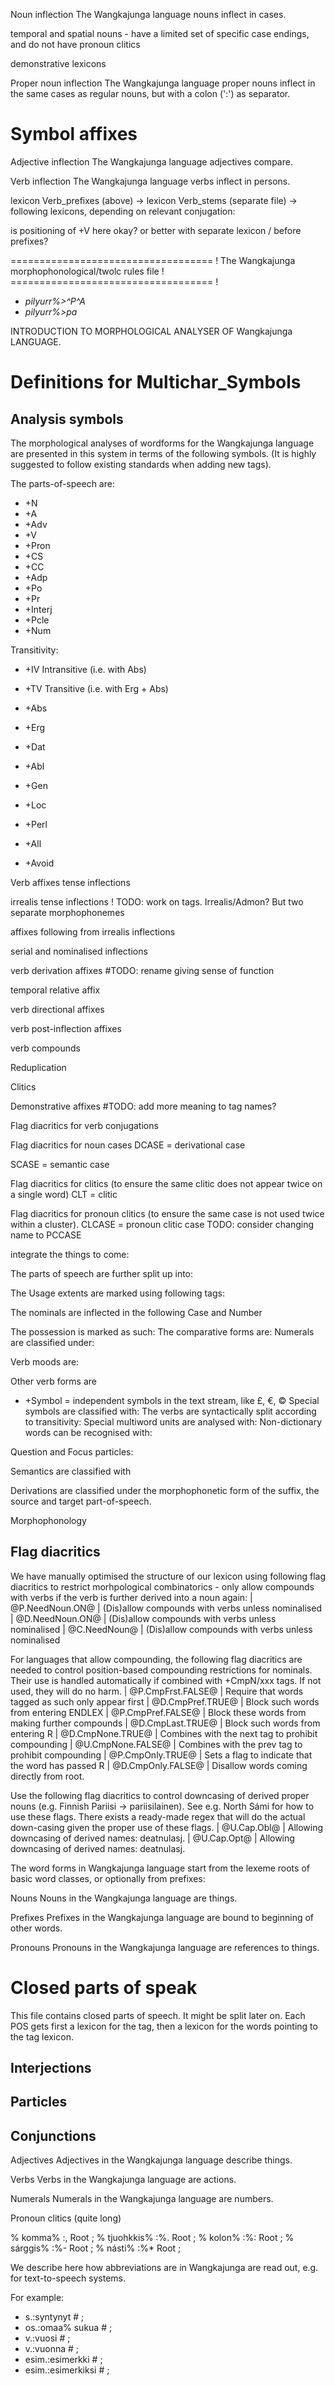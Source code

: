 Noun inflection
The Wangkajunga language nouns inflect in cases.

















temporal and spatial nouns - have a limited set of specific case endings, and do not have pronoun
clitics





demonstrative lexicons









Proper noun inflection
The Wangkajunga language proper nouns inflect in the same cases as regular
nouns, but with a colon (':') as separator.








# Symbol affixes





Adjective inflection
The Wangkajunga language adjectives compare.



Verb inflection
The Wangkajunga language verbs inflect in persons.




lexicon Verb_prefixes (above) -> lexicon Verb_stems (separate file) -> following lexicons, depending on
relevant conjugation:


















is positioning of +V here okay? or better with separate lexicon / before prefixes?























=================================== !
The Wangkajunga morphophonological/twolc rules file !
=================================== !















* *pilyurr%>^P^A*
* *pilyurr%>pa*












INTRODUCTION TO MORPHOLOGICAL ANALYSER OF Wangkajunga LANGUAGE.


 # Definitions for Multichar_Symbols

## Analysis symbols
The morphological analyses of wordforms for the Wangkajunga
language are presented in this system in terms of the following symbols.
(It is highly suggested to follow existing standards when adding new tags).

The parts-of-speech are:
 *  +N  
 *  +A  
 *  +Adv  
 *  +V  
 *  +Pron  
 *  +CS  
 *  +CC  
 *  +Adp  
 *  +Po  
 *  +Pr  
 *  +Interj  
 *  +Pcle  
 *  +Num   

Transitivity:
 *  +IV    Intransitive (i.e. with Abs)
 *  +TV   Transitive (i.e. with Erg + Abs)

 * +Abs  
 * +Erg  
 * +Dat  

 * +Abl  
 * +Gen  
 * +Loc  
 * +Perl  
 * +All  
 * +Avoid  






Verb affixes
tense inflections 

irrealis tense inflections ! TODO: work on tags. Irrealis/Admon? But two separate morphophonemes

affixes following from irrealis inflections

serial and nominalised inflections

verb derivation affixes #TODO: rename giving sense of function

temporal relative affix

verb directional affixes

verb post-inflection affixes

verb compounds

Reduplication

Clitics

Demonstrative affixes #TODO: add more meaning to tag names?



Flag diacritics for verb conjugations

Flag diacritics for noun cases
DCASE = derivational case


SCASE = semantic case

Flag diacritics for clitics (to ensure the same clitic does not appear twice on a single word)
CLT = clitic


Flag diacritics for pronoun clitics (to ensure the same case is not used twice within a cluster).
CLCASE = pronoun clitic case TODO: consider changing name to PCCASE



















integrate the things to come:



The parts of speech are further split up into:

The Usage extents are marked using following tags:

The nominals are inflected in the following Case and Number

The possession is marked as such:
The comparative forms are:
Numerals are classified under:

Verb moods are:

Other verb forms are

 * +Symbol = independent symbols in the text stream, like £, €, ©
Special symbols are classified with:
The verbs are syntactically split according to transitivity:
Special multiword units are analysed with:
Non-dictionary words can be recognised with:

Question and Focus particles:

Semantics are classified with


Derivations are classified under the morphophonetic form of the suffix, the
source and target part-of-speech.

Morphophonology

## Flag diacritics
We have manually optimised the structure of our lexicon using following
flag diacritics to restrict morhpological combinatorics - only allow compounds
with verbs if the verb is further derived into a noun again:
 |  @P.NeedNoun.ON@ | (Dis)allow compounds with verbs unless nominalised
 |  @D.NeedNoun.ON@ | (Dis)allow compounds with verbs unless nominalised
 |  @C.NeedNoun@ | (Dis)allow compounds with verbs unless nominalised

For languages that allow compounding, the following flag diacritics are needed
to control position-based compounding restrictions for nominals. Their use is
handled automatically if combined with +CmpN/xxx tags. If not used, they will
do no harm.
 |  @P.CmpFrst.FALSE@ | Require that words tagged as such only appear first
 |  @D.CmpPref.TRUE@ | Block such words from entering ENDLEX
 |  @P.CmpPref.FALSE@ | Block these words from making further compounds
 |  @D.CmpLast.TRUE@ | Block such words from entering R
 |  @D.CmpNone.TRUE@ | Combines with the next tag to prohibit compounding
 |  @U.CmpNone.FALSE@ | Combines with the prev tag to prohibit compounding
 |  @P.CmpOnly.TRUE@ | Sets a flag to indicate that the word has passed R
 |  @D.CmpOnly.FALSE@ | Disallow words coming directly from root.

Use the following flag diacritics to control downcasing of derived proper
nouns (e.g. Finnish Pariisi -> pariisilainen). See e.g. North Sámi for how to use
these flags. There exists a ready-made regex that will do the actual down-casing
given the proper use of these flags.
 |  @U.Cap.Obl@ | Allowing downcasing of derived names: deatnulasj.
 |  @U.Cap.Opt@ | Allowing downcasing of derived names: deatnulasj.

The word forms in Wangkajunga language start from the lexeme roots of basic
word classes, or optionally from prefixes:

Nouns
Nouns in the Wangkajunga language are things.









Prefixes
Prefixes in the Wangkajunga language are bound to beginning of other words.



Pronouns
Pronouns in the Wangkajunga language are references to things.




# Closed parts of speak

This file contains closed parts of speech. It might be split later on.
Each POS gets first a lexicon for the tag, then a lexicon for the words pointing to the tag lexicon.

## Interjections




## Particles



## Conjunctions


Adjectives
Adjectives in the Wangkajunga language describe things.


Verbs
Verbs in the Wangkajunga language are actions.








Numerals
Numerals in the Wangkajunga language are numbers.






Pronoun clitics (quite long)



































































% komma% :,      Root ;
% tjuohkkis% :%. Root ;
% kolon% :%:     Root ;
% sárggis% :%-   Root ; 
% násti% :%*     Root ; 




We describe here how abbreviations are in Wangkajunga are read out, e.g.
for text-to-speech systems.

For example:

 * s.:syntynyt # ;  
 * os.:omaa% sukua # ;  
 * v.:vuosi # ;  
 * v.:vuonna # ;  
 * esim.:esimerkki # ; 
 * esim.:esimerkiksi # ; 


